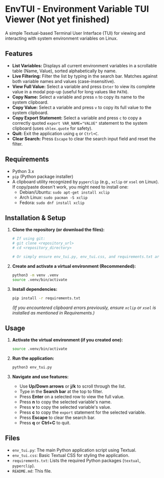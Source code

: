 # EnvTUI - Environment Variable TUI Viewer (Not yet finished)

A simple Textual-based Terminal User Interface (TUI) for viewing and interacting with system environment variables on Linux.

## Features

*   **List Variables:** Displays all current environment variables in a scrollable table (Name, Value), sorted alphabetically by name.
*   **Live Filtering:** Filter the list by typing in the search bar. Matches against both variable names and values (case-insensitive).
*   **View Full Value:** Select a variable and press `Enter` to view its complete value in a modal pop-up (useful for long values like `PATH`).
*   **Copy Name:** Select a variable and press `n` to copy its name to the system clipboard.
*   **Copy Value:** Select a variable and press `v` to copy its full value to the system clipboard.
*   **Copy Export Statement:** Select a variable and press `c` to copy a correctly quoted `export VAR_NAME="VALUE"` statement to the system clipboard (uses `shlex.quote` for safety).
*   **Quit:** Exit the application using `q` or `Ctrl+C`.
*   **Clear Search:** Press `Escape` to clear the search input field and reset the filter.

## Requirements

*   Python 3.x
*   `pip` (Python package installer)
*   A clipboard utility recognized by `pyperclip` (e.g., `xclip` or `xsel` on Linux). If copy/paste doesn't work, you might need to install one:
    *   Debian/Ubuntu: `sudo apt-get install xclip`
    *   Arch Linux: `sudo pacman -S xclip`
    *   Fedora: `sudo dnf install xclip`

## Installation & Setup

1.  **Clone the repository (or download the files):**
    ```bash
    # If using git:
    # git clone <repository_url>
    # cd <repository_directory>

    # Or simply ensure env_tui.py, env_tui.css, and requirements.txt are in the same directory.
    ```

2.  **Create and activate a virtual environment (Recommended):**
    ```bash
    python3 -m venv .venv
    source .venv/bin/activate
    ```

3.  **Install dependencies:**
    ```bash
    pip install -r requirements.txt
    ```
    *(If you encountered clipboard errors previously, ensure `xclip` or `xsel` is installed as mentioned in Requirements.)*

## Usage

1.  **Activate the virtual environment (if you created one):**
    ```bash
    source .venv/bin/activate
    ```

2.  **Run the application:**
    ```bash
    python3 env_tui.py
    ```

3.  **Navigate and use features:**
    *   Use **Up/Down arrows** or **j/k** to scroll through the list.
    *   Type in the **Search bar** at the top to filter.
    *   Press **Enter** on a selected row to view the full value.
    *   Press **n** to copy the selected variable's name.
    *   Press **v** to copy the selected variable's value.
    *   Press **c** to copy the `export` statement for the selected variable.
    *   Press **Escape** to clear the search bar.
    *   Press **q** or **Ctrl+C** to quit.

## Files

*   `env_tui.py`: The main Python application script using Textual.
*   `env_tui.css`: Basic Textual CSS for styling the application.
*   `requirements.txt`: Lists the required Python packages (`textual`, `pyperclip`).
*   `README.md`: This file.
